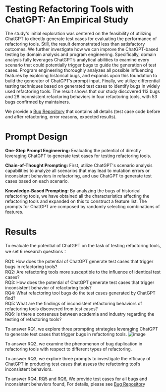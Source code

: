 # Testing Refactoring Tools with ChatGPT: An Empirical Study
The study's initial exploration was centered on the feasibility of utilizing ChatGPT to directly generate test cases for evaluating the performance of refactoring tools. Still, the result demonstrated less than
satisfactory outcomes. We further investigate how we can improve the ChatGPT-based testing by domain analysis and program engineering. Specifically, domain analysis fully leverages ChatGPT’s analytical abilities to examine every scenario that could potentially
trigger bugs to guide the generation of test cases. Program engineering thoroughly analyzes all possible influencing features by exploring historical bugs, and expands upon this foundation to
build the generator of ChatGPT’s prompt input. Finally, we utilize differential testing techniques based on generated test cases to identify bugs in widely used refactoring tools. The result shows
that our study discovered 113 bugs and 28 inconsistent refactoring behaviors in four refactoring tools, with 53 bugs confirmed by maintainers. 

We provide a [Bug Repository](https://github.com/username) that contains all details (test case code before and after refactoring, error reasons, expected results).
# Prompt Design
**One-Step Prompt Engineering:** Evaluating the potential of directly leveraging ChatGPT to generate test cases for testing refactoring tools.

**Chain-of-Thought Prompting:** First, utilize ChatGPT's scenario analysis capabilities to analyze all scenarios that may lead to mutation errors or inconsistent behaviors in refactoring, and use ChatGPT to generate test cases based on each scenario.

**Knowledge-Based Prompting:** By analyzing the bugs of historical refactoring tools, we have obtained all the characteristics affecting the refactoring tools and expanded on this to construct a feature list. The prompts for ChatGPT are composed by randomly selecting combinations of features.
# Results
To evaluate the potential of ChatGPT on the task of testing refactoring tools, we set 6 research questions：

RQ1: How does the potential of ChatGPT generate test cases that trigger bugs in refactoring tools?<br>
RQ2: Are refactoring tools more susceptible to the influence of identical test cases?<br>
RQ3: How does the potential of ChatGPT generate test cases that trigger inconsistent behavior of refactoring tools?<br>
RQ4: What refactoring tool bugs do the test cases generated by ChatGPT find?<br>
RQ5: What are the findings of inconsistent refactoring behaviors of refactoring tools discovered from test cases?<br>
RQ6: Is there a consensus between academia and industry regarding the testing of refactoring tools?

To answer RQ1, we explore three prompting strategies leveraging ChatGPT to generate test cases that trigger bugs in refactoring tools.
![image](https://github.com/assdfsdafasfa/OpenPaper/assets/170524487/acea5eb0-bed5-4420-ba1a-49237e0000a7)

To answer RQ2, we examine the phenomenon of bug duplication in refactoring tools with respect to different types of refactoring.

To answer RQ3, we explore three prompts to investigate the efficacy of ChatGPT in producing test cases that assess the refactoring tool’s inconsistent behaviors.

To answer RQ4, RQ5 and RQ6, We provide test cases for all bugs and inconsistent behaviors found, For details, please see [Bug Repository](https://github.com/username)
